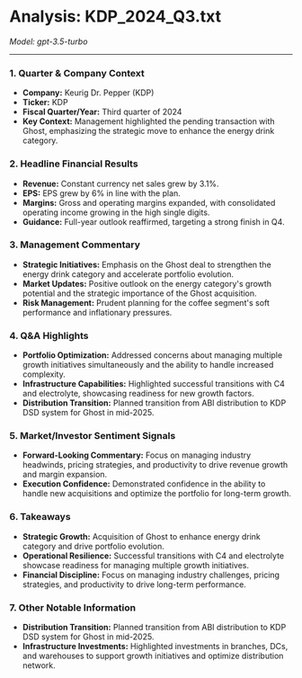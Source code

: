 # Analysis: KDP_2024_Q3.txt

*Model: gpt-3.5-turbo*

---

### 1. Quarter & Company Context
- **Company:** Keurig Dr. Pepper (KDP)
- **Ticker:** KDP
- **Fiscal Quarter/Year:** Third quarter of 2024
- **Key Context:** Management highlighted the pending transaction with Ghost, emphasizing the strategic move to enhance the energy drink category.

### 2. Headline Financial Results
- **Revenue:** Constant currency net sales grew by 3.1%.
- **EPS:** EPS grew by 6% in line with the plan.
- **Margins:** Gross and operating margins expanded, with consolidated operating income growing in the high single digits.
- **Guidance:** Full-year outlook reaffirmed, targeting a strong finish in Q4.

### 3. Management Commentary
- **Strategic Initiatives:** Emphasis on the Ghost deal to strengthen the energy drink category and accelerate portfolio evolution.
- **Market Updates:** Positive outlook on the energy category's growth potential and the strategic importance of the Ghost acquisition.
- **Risk Management:** Prudent planning for the coffee segment's soft performance and inflationary pressures.

### 4. Q&A Highlights
- **Portfolio Optimization:** Addressed concerns about managing multiple growth initiatives simultaneously and the ability to handle increased complexity.
- **Infrastructure Capabilities:** Highlighted successful transitions with C4 and electrolyte, showcasing readiness for new growth factors.
- **Distribution Transition:** Planned transition from ABI distribution to KDP DSD system for Ghost in mid-2025.

### 5. Market/Investor Sentiment Signals
- **Forward-Looking Commentary:** Focus on managing industry headwinds, pricing strategies, and productivity to drive revenue growth and margin expansion.
- **Execution Confidence:** Demonstrated confidence in the ability to handle new acquisitions and optimize the portfolio for long-term growth.

### 6. Takeaways
- **Strategic Growth:** Acquisition of Ghost to enhance energy drink category and drive portfolio evolution.
- **Operational Resilience:** Successful transitions with C4 and electrolyte showcase readiness for managing multiple growth initiatives.
- **Financial Discipline:** Focus on managing industry challenges, pricing strategies, and productivity to drive long-term performance.

### 7. Other Notable Information
- **Distribution Transition:** Planned transition from ABI distribution to KDP DSD system for Ghost in mid-2025.
- **Infrastructure Investments:** Highlighted investments in branches, DCs, and warehouses to support growth initiatives and optimize distribution network.